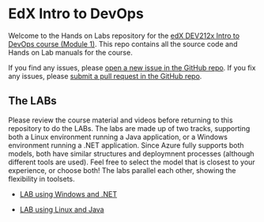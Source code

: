 # EdX Intro to DevOps #
Welcome to the Hands on Labs repository for the [edX DEV212x Intro to DevOps course (Module 1)](https://www.edx.org/course/introduction-devops-microsoft-dev212x-0).
This repo contains all the source code and Hands on Lab manuals for the course.

If you find any issues, please [open a new issue in the GitHub repo](https://github.com/nwcadence/java-dev-vsts/issues). If you fix any issues, please [submit a pull request in the GitHub repo](https://github.com/nwcadence/java-dev-vsts/pulls). 

## The LABs ##
Please review the course material and videos before returning to this repository to do the LABs.  The labs are made up of two tracks, supporting both a Linux environment running a Java application, or a Windows environment running a .NET application.  Since Azure fully supports both models, both have similar structures and deploymnent processes (although different tools are used). Feel free to select the model that is closest to your experience, or choose both! The labs parallel each other, showing the flexibility in toolsets.

* [LAB using Windows and .NET](Win_.NET.md)

* [LAB using Linux and Java](Linux_Java.md)